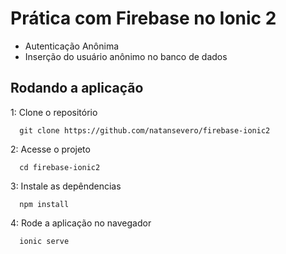 # Prática com Firebase no Ionic 2

* Autenticação Anônima
* Inserção do usuário anônimo no banco de dados

## Rodando a aplicação
1: Clone o repositório
```
  git clone https://github.com/natansevero/firebase-ionic2
```
2: Acesse o projeto
```
  cd firebase-ionic2
```
3: Instale as depêndencias
```
  npm install
```
4: Rode a aplicação no navegador
```
  ionic serve
```
